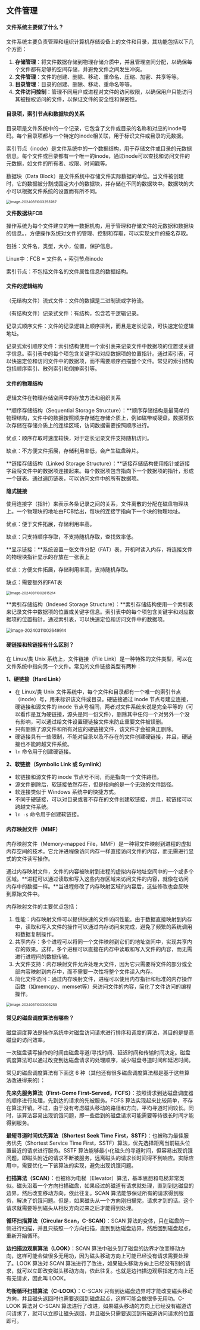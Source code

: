## 文件管理

####  **文件系统主要做了什么？**

文件系统主要负责管理和组织计算机存储设备上的文件和目录，其功能包括以下几个方面：

1. **存储管理**：将文件数据存储到物理存储介质中，并且管理空间分配，以确保每个文件都有足够的空间存储，并避免文件之间发生冲突。
2. **文件管理**：文件的创建、删除、移动、重命名、压缩、加密、共享等等。
3. **目录管理**：目录的创建、删除、移动、重命名等等。
4. **文件访问控制**：管理不同用户或进程对文件的访问权限，以确保用户只能访问其被授权访问的文件，以保证文件的安全性和保密性。



#### **目录项，索引节点和数据块的关系**

目录项是文件系统中的一个记录，它包含了文件或目录的名称和对应的inode号码。每个目录项都与一个特定的inode相关联，用于标识文件或目录的元数据。

索引节点（inode）是文件系统中的一个数据结构，用于存储文件或目录的元数据信息。每个文件或目录都有一个唯一的inode，通过inode可以查找和访问文件的元数据，如文件的所有者、权限、时间戳等。

数据块（Data Block）是文件系统中存储文件实际数据的单位。当文件被创建时，它的数据被分割成固定大小的数据块，并存储在不同的数据块中。数据块的大小可以根据文件系统的设置而有所不同。

<img src="https://palepics.oss-cn-guangzhou.aliyuncs.com/img/image-20240311003253767.png" alt="image-20240311003253767" style="zoom: 67%;" />

**文件数据块FCB**

操作系统为每个文件建立的唯一数据机构，用于管理和存储文件的元数据和数据块的信息。，方便操作系统对文件的管理、控制和存取，可以实现文件的按名存取。

包括：文件名，类型，大小，位置，保护信息。

Linux中：FCB = 文件名 + 索引节点inode

索引节点：不包括文件名的文件属性信息的数据结构。







#### **文件的逻辑结构**

（无结构文件）流式文件：文件的数据是二进制流或字符流。

（有结构文件）记录式文件：有结构，包含若干逻辑记录。

记录式顺序文件：文件的记录逻辑上顺序排列，而且是定长记录，可快速定位逻辑地址。

记录式索引顺序文件：索引结构使用一个索引表来记录文件中数据项的位置或关键字信息。索引表中的每个项包含关键字和对应数据项的位置指针。通过索引表，可以快速定位和访问文件中的数据项，而不需要顺序扫描整个文件。常见的索引结构包括顺序索引、散列索引和倒排索引等。



#### **文件的物理结构**

逻辑文件在物理存储空间中的存放方法和组织关系

**顺序存储结构（Sequential Storage Structure）：**顺序存储结构是最简单的物理结构，文件中的数据按照顺序存储在存储介质上，例如磁带或硬盘。数据项依次存储在存储介质上的连续区域，访问数据需要按照顺序进行。

优点：顺序存取时速度较快，对于定长记录文件支持随机访问。

缺点：不方便文件拓展，存储利用率低，会产生磁盘碎片。

**链接存储结构（Linked Storage Structure）：**链接存储结构使用指针或链接字段将文件中的数据项连接起来。每个数据项包含指向下一个数据项的指针，形成一个链表。通过遍历链表，可以访问文件中的所有数据项。

**隐式链接**

使用连接字（指针）来表示各条记录之间的关系，文件离散的分配在磁盘物理块上。一个物理块的地址由FCB给出，每块的连接字指向下一个块的物理地址。

优点：便于文件拓展，存储利用率高。

缺点：只支持顺序存取，不支持随机存取，查找效率低。

**显示链接：**系统设置一张文件分配（FAT）表，开机时读入内存，将连接文件的物理块指针显示的存放在一张表上

优点：方便文件拓展，存储利用率高，支持随机存取。

缺点：需要额外的FAT表

<img src="https://palepics.oss-cn-guangzhou.aliyuncs.com/img/image-20240311002615214.png" alt="image-20240311002615214" style="zoom: 67%;" />

**索引存储结构（Indexed Storage Structure）：**索引存储结构使用一个索引表来记录文件中数据项的位置或关键字信息。索引表中的每个项包含关键字和对应数据项的位置指针。通过索引表，可以快速定位和访问文件中的数据项。

<img src="https://palepics.oss-cn-guangzhou.aliyuncs.com/img/image-20240311002649914.png" alt="image-20240311002649914" style="zoom: 80%;" />





#### **硬链接和软链接有什么区别？**

在 Linux/类 Unix 系统上，文件链接（File Link）是一种特殊的文件类型，可以在文件系统中指向另一个文件。常见的文件链接类型有两种：

**1、硬链接（Hard Link）**

- 在 Linux/类 Unix 文件系统中，每个文件和目录都有一个唯一的索引节点（inode）号，用来标识该文件或目录。硬链接通过 inode 节点号建立连接，硬链接和源文件的 inode 节点号相同，两者对文件系统来说是完全平等的（可以看作是互为硬链接，源头是同一份文件），删除其中任何一个对另外一个没有影响，可以通过给文件设置硬链接文件来防止重要文件被误删。
- 只有删除了源文件和所有对应的硬链接文件，该文件才会被真正删除。
- 硬链接具有一些限制，不能对目录以及不存在的文件创建硬链接，并且，硬链接也不能跨越文件系统。
- `ln` 命令用于创建硬链接。

**2、软链接（Symbolic Link 或 Symlink）**

- 软链接和源文件的 inode 节点号不同，而是指向一个文件路径。
- 源文件删除后，软链接依然存在，但是指向的是一个无效的文件路径。
- 软连接类似于 Windows 系统中的快捷方式。
- 不同于硬链接，可以对目录或者不存在的文件创建软链接，并且，软链接可以跨越文件系统。
- `ln -s` 命令用于创建软链接。



#### **内存映射文件（MMF）**

内存映射文件（Memory-mapped File，MMF）是一种将文件映射到进程的虚拟内存空间的技术。它允许进程像访问内存一样直接访问文件的内容，而无需进行显式的文件读写操作。

通过内存映射文件，文件的内容被映射到进程的虚拟内存地址空间中的一个或多个区域。**进程可以通过读取和写入这些内存区域来访问文件的内容，就像在访问内存中的数据一样。**当进程修改了内存映射区域的内容后，这些修改也会反映到原始文件中。

内存映射文件的主要优点包括：

1. 性能：内存映射文件可以提供快速的文件访问性能。由于数据直接映射到内存中，读取和写入文件的操作可以通过内存访问来完成，避免了频繁的系统调用和数据复制操作。
2. 共享内存：多个进程可以将同一个文件映射到它们的地址空间中，实现共享内存的效果。这样，多个进程可以直接在内存中读取和写入文件的内容，而无需进行进程间的数据传输。
3. 大文件支持：内存映射文件允许处理大文件，因为它只需要将文件的部分或全部内容映射到内存中，而不需要一次性将整个文件读入内存。
4. 简化文件访问：通过内存映射文件，进程可以使用内存指针和标准的内存操作函数（如memcpy、memset等）来访问文件的内容，简化了文件访问的编程操作。

<img src="https://palepics.oss-cn-guangzhou.aliyuncs.com/img/image-20240311003003259.png" alt="image-20240311003003259" style="zoom:67%;" />





####  **常见的磁盘调度算法有哪些？**

磁盘调度算法是操作系统中对磁盘访问请求进行排序和调度的算法，其目的是提高磁盘的访问效率。

一次磁盘读写操作的时间由磁盘寻道/寻找时间、延迟时间和传输时间决定。磁盘调度算法可以通过改变到达磁盘请求的处理顺序，减少磁盘寻道时间和延迟时间。

常见的磁盘调度算法有下面这 6 种（其他还有很多磁盘调度算法都是基于这些算法改进得来的）：

**先来先服务算法（First-Come First-Served，FCFS）**：按照请求到达磁盘调度器的顺序进行处理，先到达的请求的先被服务。FCFS 算法实现起来比较简单，不存在算法开销。不过，由于没有考虑磁头移动的路径和方向，平均寻道时间较长。同时，该算法容易出现饥饿问题，即一些后到的磁盘请求可能需要等待很长时间才能得到服务。

**最短寻道时间优先算法（Shortest Seek Time First，SSTF）**：也被称为最佳服务优先（Shortest Service Time First，SSTF）算法，优先选择距离当前磁头位置最近的请求进行服务。SSTF 算法能够最小化磁头的寻道时间，但容易出现饥饿问题，即磁头附近的请求不断被服务，远离磁头的请求长时间得不到响应。实际应用中，需要优化一下该算法的实现，避免出现饥饿问题。

**扫描算法（SCAN）**：也被称为电梯（Elevator）算法，基本思想和电梯非常类似。磁头沿着一个方向扫描磁盘，如果经过的磁道有请求就处理，直到到达磁盘的边界，然后改变移动方向，依此往复。SCAN 算法能够保证所有的请求得到服务，解决了饥饿问题。但是，如果磁头从一个方向刚扫描完，请求才到的话。这个请求就需要等到磁头从相反方向过来之后才能得到处理。

**循环扫描算法（Circular Scan，C-SCAN）**：SCAN 算法的变体，只在磁盘的一侧进行扫描，并且只按照一个方向扫描，直到到达磁盘边界，然后回到磁盘起点，重新开始循环。

**边扫描边观察算法（LOOK）**：SCAN 算法中磁头到了磁盘的边界才改变移动方向，这样可能会做很多无用功，因为磁头移动方向上可能已经没有请求需要处理了。LOOK 算法对 SCAN 算法进行了改进，如果磁头移动方向上已经没有别的请求，就可以立即改变磁头移动方向，依此往复。也就是边扫描边观察指定方向上还有无请求，因此叫 LOOK。

**均衡循环扫描算法（C-LOOK）**：C-SCAN 只有到达磁盘边界时才能改变磁头移动方向，并且磁头返回时也需要返回到磁盘起点，这样可能会做很多无用功。C-LOOK 算法对 C-SCAN 算法进行了改进，如果磁头移动的方向上已经没有磁道访问请求了，就可以立即让磁头返回，并且磁头只需要返回到有磁道访问请求的位置即可。









